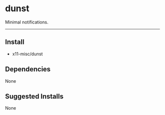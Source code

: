 # dunst

Minimal notifications.

-------------------------------------------------------------------------------

## Install

- x11-misc/dunst

## Dependencies

None

## Suggested Installs

None

